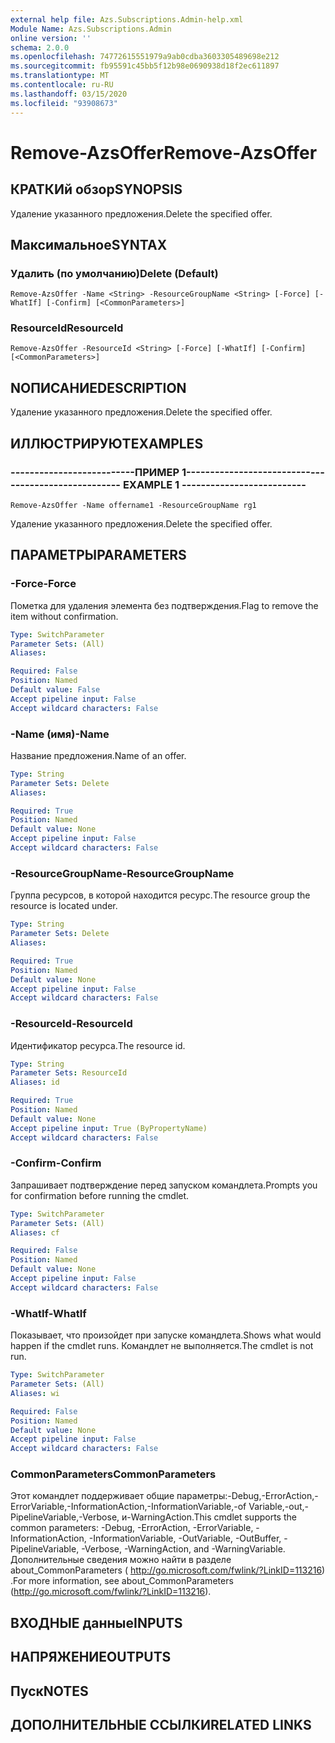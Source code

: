 ```yaml
---
external help file: Azs.Subscriptions.Admin-help.xml
Module Name: Azs.Subscriptions.Admin
online version: ''
schema: 2.0.0
ms.openlocfilehash: 74772615551979a9ab0cdba3603305489698e212
ms.sourcegitcommit: fb95591c45bb5f12b98e0690938d18f2ec611897
ms.translationtype: MT
ms.contentlocale: ru-RU
ms.lasthandoff: 03/15/2020
ms.locfileid: "93908673"
---
```

# <span data-ttu-id="0223f-101">Remove-AzsOffer</span><span class="sxs-lookup"><span data-stu-id="0223f-101">Remove-AzsOffer</span></span>

## <span data-ttu-id="0223f-102">КРАТКИй обзор</span><span class="sxs-lookup"><span data-stu-id="0223f-102">SYNOPSIS</span></span>
<span data-ttu-id="0223f-103">Удаление указанного предложения.</span><span class="sxs-lookup"><span data-stu-id="0223f-103">Delete the specified offer.</span></span>

## <span data-ttu-id="0223f-104">Максимальное</span><span class="sxs-lookup"><span data-stu-id="0223f-104">SYNTAX</span></span>

### <span data-ttu-id="0223f-105">Удалить (по умолчанию)</span><span class="sxs-lookup"><span data-stu-id="0223f-105">Delete (Default)</span></span>
```
Remove-AzsOffer -Name <String> -ResourceGroupName <String> [-Force] [-WhatIf] [-Confirm] [<CommonParameters>]
```

### <span data-ttu-id="0223f-106">ResourceId</span><span class="sxs-lookup"><span data-stu-id="0223f-106">ResourceId</span></span>
```
Remove-AzsOffer -ResourceId <String> [-Force] [-WhatIf] [-Confirm] [<CommonParameters>]
```

## <span data-ttu-id="0223f-107">NОПИСАНИЕ</span><span class="sxs-lookup"><span data-stu-id="0223f-107">DESCRIPTION</span></span>
<span data-ttu-id="0223f-108">Удаление указанного предложения.</span><span class="sxs-lookup"><span data-stu-id="0223f-108">Delete the specified offer.</span></span>

## <span data-ttu-id="0223f-109">ИЛЛЮСТРИРУЮТ</span><span class="sxs-lookup"><span data-stu-id="0223f-109">EXAMPLES</span></span>

### <span data-ttu-id="0223f-110">--------------------------ПРИМЕР 1--------------------------</span><span class="sxs-lookup"><span data-stu-id="0223f-110">-------------------------- EXAMPLE 1 --------------------------</span></span>
```
Remove-AzsOffer -Name offername1 -ResourceGroupName rg1
```

<span data-ttu-id="0223f-111">Удаление указанного предложения.</span><span class="sxs-lookup"><span data-stu-id="0223f-111">Delete the specified offer.</span></span>

## <span data-ttu-id="0223f-112">ПАРАМЕТРЫ</span><span class="sxs-lookup"><span data-stu-id="0223f-112">PARAMETERS</span></span>

### <span data-ttu-id="0223f-113">-Force</span><span class="sxs-lookup"><span data-stu-id="0223f-113">-Force</span></span>
<span data-ttu-id="0223f-114">Пометка для удаления элемента без подтверждения.</span><span class="sxs-lookup"><span data-stu-id="0223f-114">Flag to remove the item without confirmation.</span></span>

```yaml
Type: SwitchParameter
Parameter Sets: (All)
Aliases: 

Required: False
Position: Named
Default value: False
Accept pipeline input: False
Accept wildcard characters: False
```

### <span data-ttu-id="0223f-115">-Name (имя)</span><span class="sxs-lookup"><span data-stu-id="0223f-115">-Name</span></span>
<span data-ttu-id="0223f-116">Название предложения.</span><span class="sxs-lookup"><span data-stu-id="0223f-116">Name of an offer.</span></span>

```yaml
Type: String
Parameter Sets: Delete
Aliases: 

Required: True
Position: Named
Default value: None
Accept pipeline input: False
Accept wildcard characters: False
```

### <span data-ttu-id="0223f-117">-ResourceGroupName</span><span class="sxs-lookup"><span data-stu-id="0223f-117">-ResourceGroupName</span></span>
<span data-ttu-id="0223f-118">Группа ресурсов, в которой находится ресурс.</span><span class="sxs-lookup"><span data-stu-id="0223f-118">The resource group the resource is located under.</span></span>

```yaml
Type: String
Parameter Sets: Delete
Aliases: 

Required: True
Position: Named
Default value: None
Accept pipeline input: False
Accept wildcard characters: False
```

### <span data-ttu-id="0223f-119">-ResourceId</span><span class="sxs-lookup"><span data-stu-id="0223f-119">-ResourceId</span></span>
<span data-ttu-id="0223f-120">Идентификатор ресурса.</span><span class="sxs-lookup"><span data-stu-id="0223f-120">The resource id.</span></span>

```yaml
Type: String
Parameter Sets: ResourceId
Aliases: id

Required: True
Position: Named
Default value: None
Accept pipeline input: True (ByPropertyName)
Accept wildcard characters: False
```

### <span data-ttu-id="0223f-121">-Confirm</span><span class="sxs-lookup"><span data-stu-id="0223f-121">-Confirm</span></span>
<span data-ttu-id="0223f-122">Запрашивает подтверждение перед запуском командлета.</span><span class="sxs-lookup"><span data-stu-id="0223f-122">Prompts you for confirmation before running the cmdlet.</span></span>

```yaml
Type: SwitchParameter
Parameter Sets: (All)
Aliases: cf

Required: False
Position: Named
Default value: None
Accept pipeline input: False
Accept wildcard characters: False
```

### <span data-ttu-id="0223f-123">-WhatIf</span><span class="sxs-lookup"><span data-stu-id="0223f-123">-WhatIf</span></span>
<span data-ttu-id="0223f-124">Показывает, что произойдет при запуске командлета.</span><span class="sxs-lookup"><span data-stu-id="0223f-124">Shows what would happen if the cmdlet runs.</span></span>
<span data-ttu-id="0223f-125">Командлет не выполняется.</span><span class="sxs-lookup"><span data-stu-id="0223f-125">The cmdlet is not run.</span></span>

```yaml
Type: SwitchParameter
Parameter Sets: (All)
Aliases: wi

Required: False
Position: Named
Default value: None
Accept pipeline input: False
Accept wildcard characters: False
```

### <span data-ttu-id="0223f-126">CommonParameters</span><span class="sxs-lookup"><span data-stu-id="0223f-126">CommonParameters</span></span>
<span data-ttu-id="0223f-127">Этот командлет поддерживает общие параметры:-Debug,-ErrorAction,-ErrorVariable,-InformationAction,-InformationVariable,-of Variable,-out,-PipelineVariable,-Verbose, и-WarningAction.</span><span class="sxs-lookup"><span data-stu-id="0223f-127">This cmdlet supports the common parameters: -Debug, -ErrorAction, -ErrorVariable, -InformationAction, -InformationVariable, -OutVariable, -OutBuffer, -PipelineVariable, -Verbose, -WarningAction, and -WarningVariable.</span></span> <span data-ttu-id="0223f-128">Дополнительные сведения можно найти в разделе about_CommonParameters ( http://go.microsoft.com/fwlink/?LinkID=113216) .</span><span class="sxs-lookup"><span data-stu-id="0223f-128">For more information, see about_CommonParameters (http://go.microsoft.com/fwlink/?LinkID=113216).</span></span>

## <span data-ttu-id="0223f-129">ВХОДНЫЕ данные</span><span class="sxs-lookup"><span data-stu-id="0223f-129">INPUTS</span></span>

## <span data-ttu-id="0223f-130">НАПРЯЖЕНИЕ</span><span class="sxs-lookup"><span data-stu-id="0223f-130">OUTPUTS</span></span>

## <span data-ttu-id="0223f-131">Пуск</span><span class="sxs-lookup"><span data-stu-id="0223f-131">NOTES</span></span>

## <span data-ttu-id="0223f-132">ДОПОЛНИТЕЛЬНЫЕ ССЫЛКИ</span><span class="sxs-lookup"><span data-stu-id="0223f-132">RELATED LINKS</span></span>

